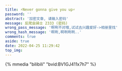 ```yaml
---
title: ⚡Never gonna give you up⚡
password: ''
abstract: '加密文章, 请输入密码'
message: 反爬虫骑士 2333 (密码)
wrong_pass_message: '啊咧不对哦,试试去兴趣爱好->相册里找'
wrong_hash_message: '啊咧,啊咧咧咧..'
comments: true
aside: true
date: 2022-04-25 11:29:42
top_img:
---
```


<!--
 * @?: *********************************************************************
 * @Author: Weidows
 * @LastEditors: Weidows
 * @LastEditTime: 2022-04-25 12:38:23
 * @FilePath: \Blog-private\source\tags\红包.md
 * @Description:
 * @!: *********************************************************************
-->

{% mmedia "bilibili" "bvid:BV1GJ411x7h7" %}

<!-- {% mmedia "xigua" "xid:7041360701843046919" "autoplay:false" %} -->

